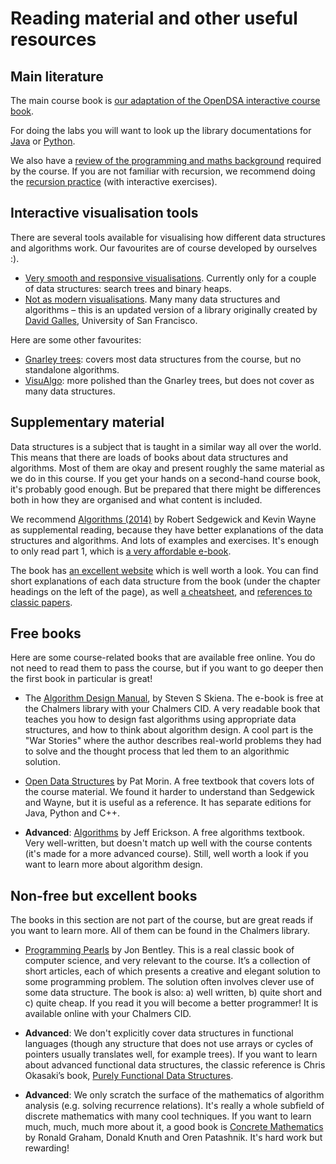 # Reading material and other useful resources

## Main literature

The main course book is [our adaptation of the OpenDSA interactive course book](https://chalmersgu-data-structure-courses.github.io/dsabook/).

For doing the labs you will want to look up the library documentations for [Java](https://docs.oracle.com/en/java/javase/17/docs/api/index.html) or [Python](https://docs.python.org/3/library/index.html).

We also have a [review of the programming and maths background](https://chalmersgu-data-structure-courses.github.io/OpenDSA/Published/ChalmersGU-Repetition/html/) required by the course.
If you are not familiar with recursion, we recommend doing the [recursion practice](https://chalmersgu-data-structure-courses.github.io/OpenDSA/Published/ChalmersGU-Repetition/html/index.html#recursion) (with interactive exercises).

## Interactive visualisation tools

There are several tools available for visualising how different data structures and algorithms work.
Our favourites are of course developed by ourselves :).

- [Very smooth and responsive visualisations](https://chalmersgu-data-structure-courses.github.io/dsvis/).
  Currently only for a couple of data structures: search trees and binary heaps.
- [Not as modern visualisations](https://chalmersgu-data-structure-courses.github.io/visualization/).
   Many many data structures and algorithms – this is an updated version of a library originally created by [David Galles](https://www.cs.usfca.edu/~galles/), University of San Francisco.

Here are some other favourites:

- [Gnarley trees](https://github.com/ChalmersGU-data-structure-courses/alg-vis): covers most data structures from the course, but no standalone algorithms.
- [VisuAlgo](https://visualgo.net/en): more polished than the Gnarley trees, but does not cover as many data structures.

## Supplementary material

Data structures is a subject that is taught in a similar way all over the world.
This means that there are loads of books about data structures and algorithms.
Most of them are okay and present roughly the same material as we do in this course.
If you get your hands on a second-hand course book, it's probably good enough.
But be prepared that there might be differences both in how they are organised and what content is included.

We recommend [Algorithms (2014)](https://www.pearson.com/en-us/subject-catalog/p/algorithms/P200000000597/9780137459575) by Robert Sedgewick and Kevin Wayne as supplemental reading, because they have better explanations of the data structures and algorithms.
And lots of examples and exercises.
It's enough to only read part 1, which is [a very affordable e-book](https://www.google.com/search?q=ISBN+9780133799101).

The book has [an excellent website](https://algs4.cs.princeton.edu/home/) which is well worth a look.
You can find short explanations of each data structure from the book (under the chapter headings on the left of the page), as well [a cheatsheet](https://algs4.cs.princeton.edu/cheatsheet/), and [references to classic papers](https://algs4.cs.princeton.edu/references/).

## Free books

Here are some course-related books that are available free online.
You do not need to read them to pass the course, but if you want to go deeper then the first book in particular is great!

- The [Algorithm Design Manual](https://link.springer.com/book/10.1007/978-1-84800-070-4), by Steven S Skiena.
  The e-book is free at the Chalmers library with your Chalmers CID.
  A very readable book that teaches you how to design fast algorithms using appropriate data structures, and how to think about algorithm design.
  A cool part is the "War Stories" where the author describes real-world problems they had to solve and the thought process that led them to an algorithmic solution.

- [Open Data Structures](http://opendatastructures.org/) by Pat Morin.
  A free textbook that covers lots of the course material.
  We found it harder to understand than Sedgewick and Wayne, but it is useful as a reference.
  It has separate editions for Java, Python and C++.

- **Advanced**: [Algorithms](http://jeffe.cs.illinois.edu/teaching/algorithms/) by Jeff Erickson.
  A free algorithms textbook. Very well-written, but doesn't match up well with the course contents (it's made for a more advanced course).
  Still, well worth a look if you want to learn more about algorithm design.

## Non-free but excellent books

The books in this section are not part of the course, but are great reads if you want to learn more.
All of them can be found in the Chalmers library.

- [Programming Pearls](https://web.archive.org/web/20150202033425/http://www.cs.bell-labs.com/cm/cs/pearls/index.html) by Jon Bentley.
  This is a real classic book of computer science, and very relevant to the course.
  It’s a collection of short articles, each of which presents a creative and elegant solution to some programming problem.
  The solution often involves clever use of some data structure.
  The book is also: a) well written, b) quite short and c) quite cheap.
  If you read it you will become a better programmer! It is available online with your Chalmers CID.

- **Advanced**:
  We don't explicitly cover data structures in functional languages (though any structure that does not use arrays or cycles of pointers usually translates well, for example trees).
  If you want to learn about advanced functional data structures, the classic reference is Chris Okasaki’s book, [Purely Functional Data Structures](https://www.google.com/search?q=chris+okasaki+purely+functional+data+structures).

- **Advanced**:
  We only scratch the surface of the mathematics of algorithm analysis (e.g. solving recurrence relations).
  It's really a whole subfield of discrete mathematics with many cool techniques.
  If you want to learn much, much, much more about it, a good book is [Concrete Mathematics](https://en.wikipedia.org/wiki/Concrete_Mathematics) by Ronald Graham, Donald Knuth and Oren Patashnik.
  It's hard work but rewarding!
